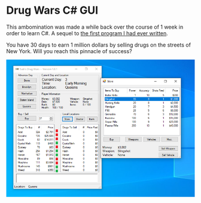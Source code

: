 # Drug Wars C# GUI

This ambomination was made a while back over the course of 1 week in order to learn C#. A sequel to [the first program I had ever written](https://github.com/danieljpetersen/drug-wars-terminal). 

You have 30 days to earn 1 million dollars by selling drugs on the streets of New York. Will you reach this pinnacle of success?

![Screenshot](screenshot.png)
